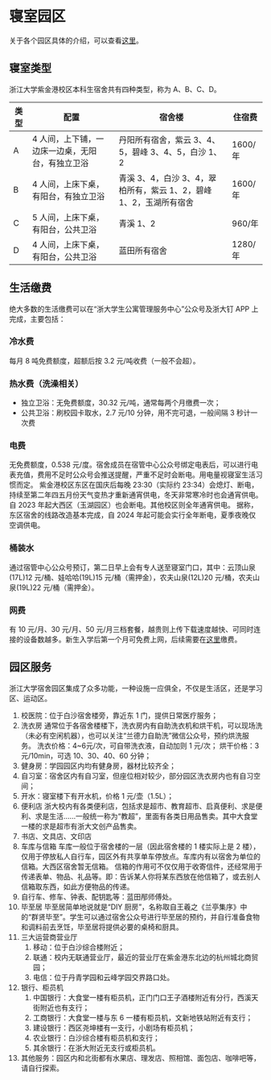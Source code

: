 # 寝室园区

关于各个园区具体的介绍，可以查看[这里](../dorms/lantian.md)。

## 寝室类型

浙江大学紫金港校区本科生宿舍共有四种类型，称为 A、B、C、D。

| 类型 | 配置                                             | 宿舍楼                                                             | 住宿费  |
| ---- | ------------------------------------------------ | ------------------------------------------------------------------ | ------- |
| A    | 4 人间，上下铺，一边床一边桌，无阳台，有独立卫浴 | 丹阳所有宿舍，紫云 3、4、5，碧峰 3、4、5，白沙 1、2                | 1600/年 |
| B    | 4 人间，上床下桌，有阳台，有独立卫浴             | 青溪 3、4，白沙 3、4，翠柏所有，紫云 1、2，碧峰 1、2，玉湖所有宿舍 | 1600/年 |
| C    | 5 人间，上床下桌，有阳台，公共卫浴               | 青溪 1、2                                                          | 960/年  |
| D    | 4 人间，上床下桌，有阳台，公共卫浴               | 蓝田所有宿舍                                                       | 1280/年 |

## 生活缴费

绝大多数的生活缴费可以在“浙大学生公寓管理服务中心”公众号及浙大钉 APP 上完成，主要包括：

### 冷水费

每月 8 吨免费额度，超额后按 3.2 元/吨收费（一般不会超）。

### 热水费（洗澡相关）

- 独立卫浴：无免费额度，30.32 元/吨，通常每两个月缴费一次；
- 公共卫浴：刷校园卡取水，2.7 元/10 分钟，用不完可退，一般间隔 3 秒计一次费

### 电费

无免费额度，0.538 元/度。宿舍成员在宿管中心公众号绑定电表后，可以进行电表充值，费用不足时公众号会推送提醒，严重不足时会断电。用电量视寝室生活习惯而定。
紫金港校区东区在国庆后每晚 23:30（实际约 23:34）会熄灯、断电，持续至第二年四五月份天气变热才重新通宵供电，冬天非常寒冷时也会通宵供电。自 2023 年起大西区（玉湖园区）也会断电。其他校区则全年通宵供电。
据称，东区宿舍的线路改造基本完成，自 2024 年起可能会实行全年断电，夏季夜晚仅空调供电。

### 桶装水

通过宿管中心公众号预订，第二日早上会有专人送至寝室门口，其中：云顶山泉(17L)12 元/桶、娃哈哈(19L)15 元/桶（需押金），农夫山泉(12L)20 元/桶，农夫山泉(19L)22 元/桶（需押金）。

### 网费

有 10 元/月、30 元/月、50 元/月三档套餐，越贵则上传下载速度越快、可同时连接的设备数越多。新生入学后第一个月可免费上网，后续需要在[这里](https://myvpn.zju.edu.cn/)缴费。

## 园区服务

浙江大学宿舍园区集成了众多功能，一种设施一应俱全，不仅是生活区，还是学习区、运动区。

1. 校医院：位于白沙宿舍楼旁，靠近东 1 门，提供日常医疗服务；
2. 洗衣房
   通常位于各宿舍楼楼下，洗衣房内有自助洗衣机和烘干机，可以现场洗（未必有空闲机器），也可以关注“兰德力自助洗”微信公众号，预约烘洗服务。
   洗衣价格：4~6元/次，可自带洗衣液，自动加则 1 元/次；
   烘干价格：3元/10min，可选 10、30、40、60 分钟；
3. 健身房：学园园区内均有健身房，器材比较齐全；
4. 自习室：宿舍区内有自习室，但座位相对较少，部分园区洗衣房内也有自习空间；
5. 开水：寝室楼下有开水机，价格 1 元/壶（1.5L）；
6. 便利店
   浙大校内有各类便利店，包括求是超市、教育超市、启真便利、求是便利、求是生活……一般统一称为“教超”，里面有各类日用品售卖。其中大食堂一楼的求是超市有浙大文创产品售卖。
7. 书店、文具店、文印店
8. 车库与信箱
   车库一般位于宿舍楼的一层（因此宿舍楼的 1 楼实际上是 2 楼），仅用于停放私人自行车，园区外有共享单车停放点。车库内有以宿舍为单位的信箱。大西区宿舍暂无信箱。
   信箱的作用可不仅仅用于收寄信件，还经常用于传递表单、物品、礼品等。即：告诉某人你将某东西放在他信箱了，或去别人信箱取东西，如此方便物品的传递。
9. 自行车、修车、钟表、配钥匙等：蓝田邴师傅处。
10. 毕至居
    毕至居简单地说就是“DIY 厨房”，名称取自王羲之《兰亭集序》中的“群贤毕至”。学生可以通过宿舍公众号进行毕至居的预约，并自行准备食物和调料前去烹饪，毕至居将提供必要的桌椅和厨具。
11. 三大运营商营业厅
    1. 移动：位于白沙综合楼附近；
    2. 联通：校内无联通营业厅，最近的营业厅在紫金港东北边的杭州城北商贸园；
    3. 电信：位于丹青学园和云峰学园交界路口处。
12. 银行、柜员机
    1. 中国银行：大食堂一楼有柜员机，正门门口王子酒楼附近有分行，西溪天街附近也有支行；
    2. 工商银行：大食堂一楼与东 6 一楼有柜员机，文新地铁站附近有支行；
    3. 建设银行：西区尧坤楼有一支行，小剧场有柜员机；
    4. 农业银行：白沙综合楼有柜员机和支行；
    5. 其余银行：在浙大附近无支行或柜员机。
13. 其他服务：园区内和北街都有水果店、理发店、照相馆、面包店、咖啡吧等，请自行探索。
